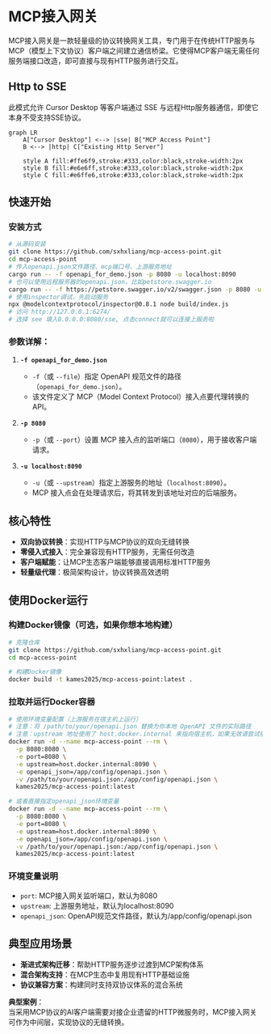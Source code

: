 # MCP接入网关  

MCP接入网关是一款轻量级的协议转换网关工具，专门用于在传统HTTP服务与MCP（模型上下文协议）客户端之间建立通信桥梁。它使得MCP客户端无需任何服务端接口改造，即可直接与现有HTTP服务进行交互。  

## Http to SSE
此模式允许 Cursor Desktop 等客户端通过 SSE 与远程Http服务器通信，即使它本身不受支持SSE协议。

```mermaid
graph LR
    A["Cursor Desktop"] <--> |sse| B["MCP Access Point"]
    B <--> |http| C["Existing Http Server"]

    style A fill:#ffe6f9,stroke:#333,color:black,stroke-width:2px
    style B fill:#e6e6ff,stroke:#333,color:black,stroke-width:2px
    style C fill:#e6ffe6,stroke:#333,color:black,stroke-width:2px
```

## 快速开始  

### 安装方式  
```bash
# 从源码安装
git clone https://github.com/sxhxliang/mcp-access-point.git
cd mcp-access-point
# 传入openapi.json文件路径、mcp端口号、上游服务地址
cargo run -- -f openapi_for_demo.json -p 8080 -u localhost:8090
# 也可以使用远程服务器的openapi.json，比如petstore.swagger.io
cargo run -- -f https://petstore.swagger.io/v2/swagger.json -p 8080 -u localhost:8090
# 使用inspector调试，先启动服务
npx @modelcontextprotocol/inspector@0.8.1 node build/index.js
# 访问 http://127.0.0.1:6274/
# 选择 see 填入0.0.0.0:8080/sse, 点击connect就可以连接上服务啦
```
 

### 参数详解：  
1. **`-f openapi_for_demo.json`**  
   - `-f`（或 `--file`）指定 OpenAPI 规范文件的路径（`openapi_for_demo.json`）。  
   - 该文件定义了 MCP（Model Context Protocol）接入点要代理转换的 API。  

2. **`-p 8080`**  
   - `-p`（或 `--port`）设置 MCP 接入点的监听端口（`8080`），用于接收客户端请求。  

3. **`-u localhost:8090`**  
   - `-u`（或 `--upstream`）指定上游服务的地址（`localhost:8090`）。  
   - MCP 接入点会在处理请求后，将其转发到该地址对应的后端服务。  



## 核心特性  

- **双向协议转换**：实现HTTP与MCP协议的双向无缝转换  
- **零侵入式接入**：完全兼容现有HTTP服务，无需任何改造  
- **客户端赋能**：让MCP生态客户端能够直接调用标准HTTP服务  
- **轻量级代理**：极简架构设计，协议转换高效透明  

## 使用Docker运行

### 构建Docker镜像（可选，如果你想本地构建）
```bash
# 克隆仓库
git clone https://github.com/sxhxliang/mcp-access-point.git
cd mcp-access-point

# 构建Docker镜像
docker build -t kames2025/mcp-access-point:latest .
```

### 拉取并运行Docker容器
```bash
# 使用环境变量配置（上游服务在宿主机上运行）
# 注意：将 /path/to/your/openapi.json 替换为你本地 OpenAPI 文件的实际路径
# 注意：upstream 地址使用了 host.docker.internal 来指向宿主机，如果无效请尝试宿主机的局域网IP
docker run -d --name mcp-access-point --rm \
  -p 8080:8080 \
  -e port=8080 \
  -e upstream=host.docker.internal:8090 \
  -e openapi_json=/app/config/openapi.json \
  -v /path/to/your/openapi.json:/app/config/openapi.json \
  kames2025/mcp-access-point:latest

# 或者直接指定openapi_json环境变量
docker run -d --name mcp-access-point --rm \
  -p 8080:8080 \
  -e port=8080 \
  -e upstream=host.docker.internal:8090 \
  -e openapi_json=/app/config/openapi.json \
  -v /path/to/your/openapi.json:/app/config/openapi.json \
  kames2025/mcp-access-point:latest
```

### 环境变量说明
- `port`: MCP接入网关监听端口，默认为8080
- `upstream`: 上游服务地址，默认为localhost:8090
- `openapi_json`: OpenAPI规范文件路径，默认为/app/config/openapi.json

## 典型应用场景  

- **渐进式架构迁移**：帮助HTTP服务逐步过渡到MCP架构体系  
- **混合架构支持**：在MCP生态中复用现有HTTP基础设施  
- **协议兼容方案**：构建同时支持双协议体系的混合系统  

**典型案例**：  
当采用MCP协议的AI客户端需要对接企业遗留的HTTP微服务时，MCP接入网关可作为中间层，实现协议的无缝转换。



